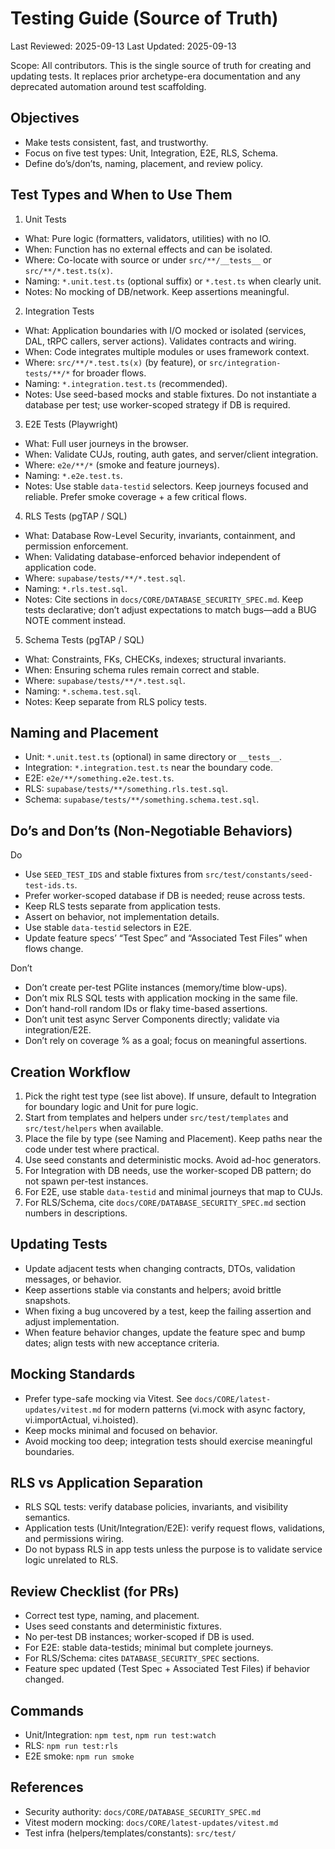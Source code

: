 # Testing Guide (Source of Truth)

Last Reviewed: 2025-09-13
Last Updated: 2025-09-13

Scope: All contributors. This is the single source of truth for creating and updating tests. It replaces prior archetype-era documentation and any deprecated automation around test scaffolding.

## Objectives
- Make tests consistent, fast, and trustworthy.
- Focus on five test types: Unit, Integration, E2E, RLS, Schema.
- Define do’s/don’ts, naming, placement, and review policy.

## Test Types and When to Use Them

1) Unit Tests
- What: Pure logic (formatters, validators, utilities) with no IO.
- When: Function has no external effects and can be isolated.
- Where: Co-locate with source or under `src/**/__tests__` or `src/**/*.test.ts(x)`.
- Naming: `*.unit.test.ts` (optional suffix) or `*.test.ts` when clearly unit.
- Notes: No mocking of DB/network. Keep assertions meaningful.

2) Integration Tests
- What: Application boundaries with I/O mocked or isolated (services, DAL, tRPC callers, server actions). Validates contracts and wiring.
- When: Code integrates multiple modules or uses framework context.
- Where: `src/**/*.test.ts(x)` (by feature), or `src/integration-tests/**/*` for broader flows.
- Naming: `*.integration.test.ts` (recommended).
- Notes: Use seed-based mocks and stable fixtures. Do not instantiate a database per test; use worker-scoped strategy if DB is required.

3) E2E Tests (Playwright)
- What: Full user journeys in the browser.
- When: Validate CUJs, routing, auth gates, and server/client integration.
- Where: `e2e/**/*` (smoke and feature journeys).
- Naming: `*.e2e.test.ts`.
- Notes: Use stable `data-testid` selectors. Keep journeys focused and reliable. Prefer smoke coverage + a few critical flows.

4) RLS Tests (pgTAP / SQL)
- What: Database Row-Level Security, invariants, containment, and permission enforcement.
- When: Validating database-enforced behavior independent of application code.
- Where: `supabase/tests/**/*.test.sql`.
- Naming: `*.rls.test.sql`.
- Notes: Cite sections in `docs/CORE/DATABASE_SECURITY_SPEC.md`. Keep tests declarative; don’t adjust expectations to match bugs—add a BUG NOTE comment instead.

5) Schema Tests (pgTAP / SQL)
- What: Constraints, FKs, CHECKs, indexes; structural invariants.
- When: Ensuring schema rules remain correct and stable.
- Where: `supabase/tests/**/*.test.sql`.
- Naming: `*.schema.test.sql`.
- Notes: Keep separate from RLS policy tests.

## Naming and Placement
- Unit: `*.unit.test.ts` (optional) in same directory or `__tests__`.
- Integration: `*.integration.test.ts` near the boundary code.
- E2E: `e2e/**/something.e2e.test.ts`.
- RLS: `supabase/tests/**/something.rls.test.sql`.
- Schema: `supabase/tests/**/something.schema.test.sql`.

## Do’s and Don’ts (Non-Negotiable Behaviors)
Do
- Use `SEED_TEST_IDS` and stable fixtures from `src/test/constants/seed-test-ids.ts`.
- Prefer worker-scoped database if DB is needed; reuse across tests.
- Keep RLS tests separate from application tests.
- Assert on behavior, not implementation details.
- Use stable `data-testid` selectors in E2E.
- Update feature specs’ “Test Spec” and “Associated Test Files” when flows change.

Don’t
- Don’t create per-test PGlite instances (memory/time blow-ups).
- Don’t mix RLS SQL tests with application mocking in the same file.
- Don’t hand-roll random IDs or flaky time-based assertions.
- Don’t unit test async Server Components directly; validate via integration/E2E.
- Don’t rely on coverage % as a goal; focus on meaningful assertions.

## Creation Workflow
1) Pick the right test type (see list above). If unsure, default to Integration for boundary logic and Unit for pure logic.
2) Start from templates and helpers under `src/test/templates` and `src/test/helpers` when available.
3) Place the file by type (see Naming and Placement). Keep paths near the code under test where practical.
4) Use seed constants and deterministic mocks. Avoid ad-hoc generators.
5) For Integration with DB needs, use the worker-scoped DB pattern; do not spawn per-test instances.
6) For E2E, use stable `data-testid` and minimal journeys that map to CUJs.
7) For RLS/Schema, cite `docs/CORE/DATABASE_SECURITY_SPEC.md` section numbers in descriptions.

## Updating Tests
- Update adjacent tests when changing contracts, DTOs, validation messages, or behavior.
- Keep assertions stable via constants and helpers; avoid brittle snapshots.
- When fixing a bug uncovered by a test, keep the failing assertion and adjust implementation.
- When feature behavior changes, update the feature spec and bump dates; align tests with new acceptance criteria.

## Mocking Standards
- Prefer type-safe mocking via Vitest. See `docs/CORE/latest-updates/vitest.md` for modern patterns (vi.mock with async factory, vi.importActual, vi.hoisted).
- Keep mocks minimal and focused on behavior.
- Avoid mocking too deep; integration tests should exercise meaningful boundaries.

## RLS vs Application Separation
- RLS SQL tests: verify database policies, invariants, and visibility semantics.
- Application tests (Unit/Integration/E2E): verify request flows, validations, and permissions wiring.
- Do not bypass RLS in app tests unless the purpose is to validate service logic unrelated to RLS.

## Review Checklist (for PRs)
- Correct test type, naming, and placement.
- Uses seed constants and deterministic fixtures.
- No per-test DB instances; worker-scoped if DB is used.
- For E2E: stable data-testids; minimal but complete journeys.
- For RLS/Schema: cites `DATABASE_SECURITY_SPEC` sections.
- Feature spec updated (Test Spec + Associated Test Files) if behavior changed.

## Commands
- Unit/Integration: `npm test`, `npm run test:watch`
- RLS: `npm run test:rls`
- E2E smoke: `npm run smoke`

## References
- Security authority: `docs/CORE/DATABASE_SECURITY_SPEC.md`
- Vitest modern mocking: `docs/CORE/latest-updates/vitest.md`
- Test infra (helpers/templates/constants): `src/test/`
